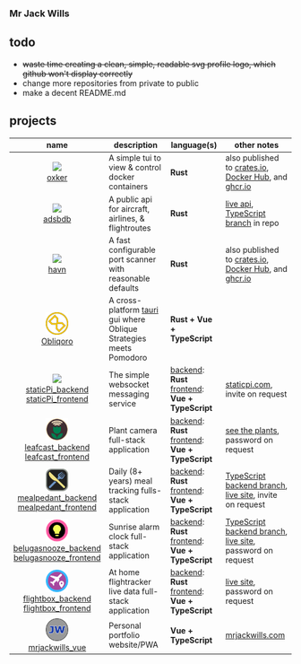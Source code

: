 ### Mr Jack Wills
## todo

+ ~~waste time creating a clean, simple, readable svg profile logo, which github won't display correctly~~
+ change more repositories from private to public
+ make a decent README.md

## projects

|name|description|language(s)|other notes|
|:---:|---|---|---|
|<a href='https://github.com/mrjackwills/oxker'><img src='https://github.com/mrjackwills/oxker/blob/main/.github/logo.svg' width='40px'><br> oxker </a>|A simple tui to view & control docker containers |<strong>Rust</strong>|also published to <a href='https://www.crates.io/crates/oxker' target='_blank' rel='noopener noreferrer'>crates.io</a>, <a href='https://hub.docker.com/r/mrjackwills/oxker' target='_blank' rel='noopener noreferrer'>Docker Hub</a>, and <a href='https://github.com/mrjackwills/oxker/pkgs/container/oxker' target='_blank' rel='noopener noreferrer'>ghcr.io</a>|
|<a href='https://github.com/mrjackwills/adsbdb'><img src='https://github.com/mrjackwills/adsbdb/blob/main/.github/logo.svg' width='40px'><br> adsbdb </a>|A public api for aircraft, airlines, & flightroutes |<strong>Rust</strong>|[live api](https://adsbdb.com), [TypeScript branch](https://github.com/mrjackwills/adsbdb/tree/typescript) in repo|
|<a href='https://github.com/mrjackwills/havn'><img src='https://github.com/mrjackwills/havn/blob/main/.github/logo.svg' width='40px'><br> havn </a>|A fast configurable port scanner with reasonable defaults|<strong>Rust</strong>|also published to <a href='https://www.crates.io/crates/havn' target='_blank' rel='noopener noreferrer'>crates.io</a>, <a href='https://hub.docker.com/r/mrjackwills/havn' target='_blank' rel='noopener noreferrer'>Docker Hub</a>, and <a href='https://github.com/mrjackwills/havn/pkgs/container/havn' target='_blank' rel='noopener noreferrer'>ghcr.io</a>|
|<a href='https://github.com/mrjackwills/obliqoro'><img src='https://github.com/mrjackwills/obliqoro/blob/main/.github/logo.svg' width='40px'><br> Obliqoro </a>|A cross-platform <a href='https://www.tauri.app/' target='_blank' rel='noopener noreferrer'>tauri</a> gui where Oblique Strategies meets Pomodoro|<strong>Rust + Vue + TypeScript</strong>| |
|<img src='https://github.com/mrjackwills/staticpi_backend/blob/main/.github/logo.svg' width='40px'><br>[staticPi_backend](https://github.com/mrjackwills/staticpi_backend)<br>[staticPi_frontend](https://github.com/mrjackwills/staticpi_vue)|The simple websocket messaging service|[backend](https://github.com/mrjackwills/staticpi_backend): <strong>Rust</strong><br>[frontend](https://github.com/mrjackwills/staticpi_vue): <strong>Vue + TypeScript</strong>| [staticpi.com](https://www.staticpi.com), invite on request |
|<img src='https://github.com/mrjackwills/leafcast_pi/blob/main/.github/logo.svg' width='40px'><br>[leafcast_backend](https://github.com/mrjackwills/leafcast_pi)<br>[leafcast_frontend](https://github.com/mrjackwills/leafcast_vue)|Plant camera full-stack application|[backend](https://github.com/mrjackwills/leafcast_pi): <strong>Rust</strong><br>[frontend](https://github.com/mrjackwills/leafcast_vue): <strong>Vue + TypeScript</strong>| [see the plants](https://plants.mrjackwills.com), password on request |
|<img src='https://github.com/mrjackwills/mealpedant_api/blob/main/.github/logo.svg' width='40px'><br>[mealpedant_backend](https://github.com/mrjackwills/mealpedant_api)<br>[mealpedant_frontend](https://github.com/mrjackwills/mealpedant_vue)|Daily (8+ years) meal tracking fulls-stack application |[backend](https://github.com/mrjackwills/mealpedant_api): <strong>Rust</strong><br>[frontend](https://github.com/mrjackwills/mealpedant_vue): <strong>Vue + TypeScript</strong>|[TypeScript backend branch](https://github.com/mrjackwills/mealpedant_api/tree/typescript),<br>[live site](https://www.mealpedant.com), invite on request|
|<img src='https://github.com/mrjackwills/belugasnooze_pi/blob/main/.github/logo.svg' width='40px'><br>[belugasnooze_backend](https://github.com/mrjackwills/belugasnooze_pi)<br>[belugasnooze_frontend](https://github.com/mrjackwills/belugasnooze_vue)|Sunrise alarm clock full-stack application|[backend](https://github.com/mrjackwills/belugasnooze_pi): <strong>Rust</strong><br>[frontend](https://github.com/mrjackwills/belugasnooze_vue): <strong>Vue + TypeScript</strong>|[TypeScript backend branch](https://github.com/mrjackwills/belugasnooze_pi/tree/typescript),<br>[live site](https://www.belugasnooze.com), password on request|
|<img src='https://github.com/mrjackwills/flightbox_backend/blob/main/.github/logo.svg' width='40px'><br>[flightbox_backend](https://github.com/mrjackwills/flightbox_pi)<br>[flightbox_frontend](https://github.com/mrjackwills/flightbox_vue)|At home flightracker live data full-stack application|[backend](https://github.com/mrjackwills/flightbox_pi): <strong>Rust</strong><br>[frontend](https://github.com/mrjackwills/flightbox_vue): <strong>Vue + TypeScript</strong>|[live site](https://flights.mrjackwills.com), password on request|
|<a href='https://github.com/mrjackwills/mrjackwills_vue'><img src='https://github.com/mrjackwills/mrjackwills_vue/blob/main/.github/logo.png' width='40px'><br> mrjackwills_vue</a>| Personal portfolio website/PWA |<strong>Vue + TypeScript</strong>|  [mrjackwills.com](https://www.mrjackwills.com) |


<a rel="me" href="https://hachyderm.io/@mrjackwills" target="_blank"></a>
